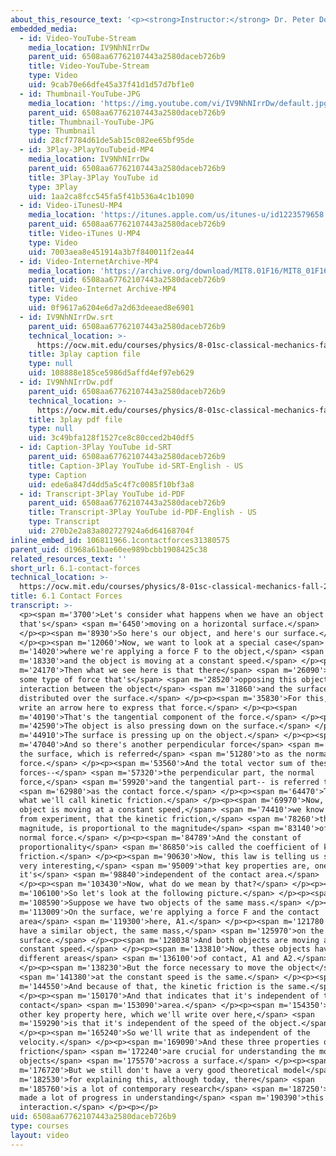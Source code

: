 ```yaml
---
about_this_resource_text: '<p><strong>Instructor:</strong> Dr. Peter Dourmashkin</p>'
embedded_media:
  - id: Video-YouTube-Stream
    media_location: IV9NhNIrrDw
    parent_uid: 6508aa67762107443a2580daceb726b9
    title: Video-YouTube-Stream
    type: Video
    uid: 9cab70e66dfe45a37f41d1d57d7bf1e0
  - id: Thumbnail-YouTube-JPG
    media_location: 'https://img.youtube.com/vi/IV9NhNIrrDw/default.jpg'
    parent_uid: 6508aa67762107443a2580daceb726b9
    title: Thumbnail-YouTube-JPG
    type: Thumbnail
    uid: 28cf7784d61de5ab15c082ee65bf95de
  - id: 3Play-3PlayYouTubeid-MP4
    media_location: IV9NhNIrrDw
    parent_uid: 6508aa67762107443a2580daceb726b9
    title: 3Play-3Play YouTube id
    type: 3Play
    uid: 1aa2ca8fcc545fa5f41b536a4c1b1090
  - id: Video-iTunesU-MP4
    media_location: 'https://itunes.apple.com/us/itunes-u/id1223579658'
    parent_uid: 6508aa67762107443a2580daceb726b9
    title: Video-iTunes U-MP4
    type: Video
    uid: 7003aea8e451914a3b7f840011f2ea44
  - id: Video-InternetArchive-MP4
    media_location: 'https://archive.org/download/MIT8.01F16/MIT8_01F16_L06v01_360p.mp4'
    parent_uid: 6508aa67762107443a2580daceb726b9
    title: Video-Internet Archive-MP4
    type: Video
    uid: 0f9617a6204e6d7a2d63deeaed8e6901
  - id: IV9NhNIrrDw.srt
    parent_uid: 6508aa67762107443a2580daceb726b9
    technical_location: >-
      https://ocw.mit.edu/courses/physics/8-01sc-classical-mechanics-fall-2016/week-2-newtons-laws/6.1-contact-forces/6.1-contact-forces/IV9NhNIrrDw.srt
    title: 3play caption file
    type: null
    uid: 108888e185ce5986d5affd4ef97eb629
  - id: IV9NhNIrrDw.pdf
    parent_uid: 6508aa67762107443a2580daceb726b9
    technical_location: >-
      https://ocw.mit.edu/courses/physics/8-01sc-classical-mechanics-fall-2016/week-2-newtons-laws/6.1-contact-forces/6.1-contact-forces/IV9NhNIrrDw.pdf
    title: 3play pdf file
    type: null
    uid: 3c49bfa128f1527ce8c80cced2b40df5
  - id: Caption-3Play YouTube id-SRT
    parent_uid: 6508aa67762107443a2580daceb726b9
    title: Caption-3Play YouTube id-SRT-English - US
    type: Caption
    uid: ede6a847d4dd5a5c4f7c0085f10bf3a8
  - id: Transcript-3Play YouTube id-PDF
    parent_uid: 6508aa67762107443a2580daceb726b9
    title: Transcript-3Play YouTube id-PDF-English - US
    type: Transcript
    uid: 270b2e2a83a802727924a6d64168704f
inline_embed_id: 106811966.1contactforces31380575
parent_uid: d1968a61bae60ee989bcbb1908425c38
related_resources_text: ''
short_url: 6.1-contact-forces
technical_location: >-
  https://ocw.mit.edu/courses/physics/8-01sc-classical-mechanics-fall-2016/week-2-newtons-laws/6.1-contact-forces/6.1-contact-forces
title: 6.1 Contact Forces
transcript: >-
  <p><span m='3700'>Let's consider what happens when we have an object
  that's</span> <span m='6450'>moving on a horizontal surface.</span>
  </p><p><span m='8930'>So here's our object, and here's our surface.</span>
  </p><p><span m='12060'>Now, we want to look at a special case</span> <span
  m='14020'>where we're applying a force F to the object,</span> <span
  m='18330'>and the object is moving at a constant speed.</span> </p><p><span
  m='24170'>Then what we see here is that there</span> <span m='26090'>has to be
  some type of force that's</span> <span m='28520'>opposing this object, the
  interaction between the object</span> <span m='31860'>and the surface, that's
  distributed over the surface.</span> </p><p><span m='35830'>For this, I'll
  write an arrow here to express that force.</span> </p><p><span
  m='40190'>That's the tangential component of the force.</span> </p><p><span
  m='42590'>The object is also pressing down on the surface.</span> </p><p><span
  m='44910'>The surface is pressing up on the object.</span> </p><p><span
  m='47040'>And so there's another perpendicular force</span> <span m='49500'>to
  the surface, which is referred</span> <span m='51280'>to as the normal
  force.</span> </p><p><span m='53560'>And the total vector sum of these two
  forces--</span> <span m='57320'>the perpendicular part, the normal
  force,</span> <span m='59920'>and the tangential part-- is referred to</span>
  <span m='62980'>as the contact force.</span> </p><p><span m='64470'>This is
  what we'll call kinetic friction.</span> </p><p><span m='69970'>Now, when the
  object is moving at a constant speed,</span> <span m='74410'>we know that,
  from experiment, that the kinetic friction,</span> <span m='78260'>the
  magnitude, is proportional to the magnitude</span> <span m='83140'>of the
  normal force.</span> </p><p><span m='84789'>And the constant of
  proportionality</span> <span m='86850'>is called the coefficient of kinetic
  friction.</span> </p><p><span m='90630'>Now, this law is telling us something
  very interesting,</span> <span m='95009'>that key properties are, one, that
  it's</span> <span m='98840'>independent of the contact area.</span>
  </p><p><span m='103430'>Now, what do we mean by that?</span> </p><p><span
  m='106100'>So let's look at the following picture.</span> </p><p><span
  m='108590'>Suppose we have two objects of the same mass.</span> </p><p><span
  m='113009'>On the surface, we're applying a force F and the contact
  area</span> <span m='119300'>here, A1.</span> </p><p><span m='121780'>And we
  have a similar object, the same mass,</span> <span m='125970'>on the same
  surface.</span> </p><p><span m='128038'>And both objects are moving at a
  constant speed.</span> </p><p><span m='133810'>Now, these objects have
  different areas</span> <span m='136100'>of contact, A1 and A2.</span>
  </p><p><span m='138230'>But the force necessary to move the object</span>
  <span m='141380'>at the constant speed is the same.</span> </p><p><span
  m='144550'>And because of that, the kinetic friction is the same.</span>
  </p><p><span m='150170'>And that indicates that it's independent of the
  contact</span> <span m='153090'>area.</span> </p><p><span m='154350'>And the
  other key property here, which we'll write over here,</span> <span
  m='159290'>is that it's independent of the speed of the object.</span>
  </p><p><span m='165240'>So we'll write that as independent of the
  velocity.</span> </p><p><span m='169090'>And these three properties of kinetic
  friction</span> <span m='172240'>are crucial for understanding the motion of
  objects</span> <span m='175570'>across a surface.</span> </p><p><span
  m='176720'>But we still don't have a very good theoretical model</span> <span
  m='182530'>for explaining this, although today, there</span> <span
  m='185760'>is a lot of contemporary research</span> <span m='187250'>which has
  made a lot of progress in understanding</span> <span m='190390'>this
  interaction.</span> </p><p></p>
uid: 6508aa67762107443a2580daceb726b9
type: courses
layout: video
---
```

